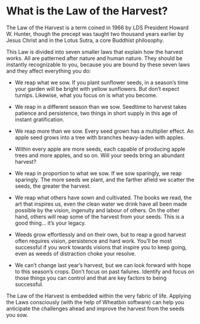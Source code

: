 What is the Law of the Harvest?
===============

The Law of the Harvest is a term coined in 1966 by LDS President Howard W. Hunter, though the precept was taught two thousand years earlier by Jesus Christ and in the Lotus Sutra, a core Buddhist philosophy.

This Law is divided into seven smaller laws  that explain how the harvest works. All are patterned after nature and human nature. They should be instantly recognizable to you, because you are bound by these seven laws and they affect everything you do:


- We reap what we sow. If you plant sunflower seeds, in a season’s time your garden will be bright with yellow sunflowers. But don’t expect turnips. Likewise, what you focus on is what you become.

- We reap in a different season than  we sow. Seedtime to harvest takes patience and persistence, two things in short supply in this age of instant gratification.

- We reap more than we sow. Every seed grown has a multiplier effect. An apple seed grows into a tree with branches heavy-laden with apples.

- Within  every apple are more seeds, each capable of producing apple trees and more apples, and so on. Will your seeds bring an abundant harvest?

- We reap  in  proportion to what  we sow. If we sow sparingly, we reap sparingly. The more seeds we plant, and the farther afield we scatter the seeds, the greater the harvest.

- We reap  what others  have sown and  cultivated. The books we read, the art that inspires us, even the clean water we drink  have all been made possible by the vision, ingenuity and labour of others. On the other hand, others will reap some of the harvest from your seeds. This is a good thing... it’s your legacy.

- Weeds grow effortlessly and on their  own, but to reap a good harvest often requires vision, persistence and hard work. You’ll  be most successful if you work towards visions that inspire you to keep going, even as weeds of distraction choke your resolve.

- We can’t change  last year’s harvest, but we can look forward with hope to this season’s crops. Don’t focus on past failures. Identify and focus on those things you can control and that are key factors to being successful.


The Law of the Harvest is embedded within the very fabric of life.  Applying the Laws consciously (with the help of Wheatbin software) can help you anticipate the challenges ahead and improve the harvest from the seeds you sow.


